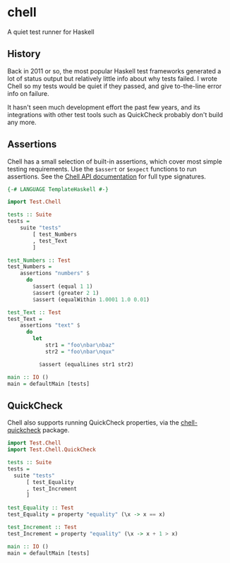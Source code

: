 # chell

A quiet test runner for Haskell

## History

Back in 2011 or so, the most popular Haskell test frameworks generated a lot of status output but relatively little info about why tests failed. I wrote Chell so my tests would be quiet if they passed, and give to-the-line error info on failure.

It hasn't seen much development effort the past few years, and its integrations with other test tools such as QuickCheck probably don't build any more.

## Assertions

Chell has a small selection of built-in assertions, which cover most simple testing requirements. Use the `$assert` or `$expect` functions to run assertions. See the [Chell API documentation](https://hackage.haskell.org/package/chell/docs/Test-Chell.html) for full type signatures.

```haskell
{-# LANGUAGE TemplateHaskell #-}

import Test.Chell

tests :: Suite
tests =
    suite "tests"
        [ test_Numbers
        , test_Text
        ]

test_Numbers :: Test
test_Numbers =
    assertions "numbers" $
      do
        $assert (equal 1 1)
        $assert (greater 2 1)
        $assert (equalWithin 1.0001 1.0 0.01)

test_Text :: Test
test_Text =
    assertions "text" $
      do
        let
            str1 = "foo\nbar\nbaz"
            str2 = "foo\nbar\nqux"

	      $assert (equalLines str1 str2)

main :: IO ()
main = defaultMain [tests]
```

## QuickCheck

Chell also supports running QuickCheck properties, via the [chell-quickcheck](https://hackage.haskell.org/package/chell-quickcheck/docs/Test-Chell-QuickCheck.html) package.

```haskell
import Test.Chell
import Test.Chell.QuickCheck

tests :: Suite
tests =
  suite "tests"
      [ test_Equality
      , test_Increment
      ]

test_Equality :: Test
test_Equality = property "equality" (\x -> x == x)

test_Increment :: Test
test_Increment = property "equality" (\x -> x + 1 > x)

main :: IO ()
main = defaultMain [tests]
```
